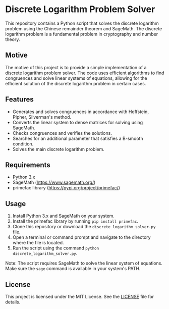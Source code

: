 # Discrete Logarithm Problem Solver

This repository contains a Python script that solves the discrete logarithm problem using the Chinese remainder theorem and SageMath. The discrete logarithm problem is a fundamental problem in cryptography and number theory.

## Motive

The motive of this project is to provide a simple implementation of a discrete logarithm problem solver. The code uses efficient algorithms to find congruences and solve linear systems of equations, allowing for the efficient solution of the discrete logarithm problem in certain cases.

## Features

- Generates and solves congruences in accordance with Hoffstein, Pipher, Silverman's method.
- Converts the linear system to dense matrices for solving using SageMath.
- Checks congruences and verifies the solutions.
- Searches for an additional parameter that satisfies a B-smooth condition.
- Solves the main discrete logarithm problem.

## Requirements

- Python 3.x
- SageMath (https://www.sagemath.org/)
- primefac library (https://pypi.org/project/primefac/)

## Usage

1. Install Python 3.x and SageMath on your system.
2. Install the primefac library by running `pip install primefac`.
3. Clone this repository or download the `discrete_logarithm_solver.py` file.
4. Open a terminal or command prompt and navigate to the directory where the file is located.
5. Run the script using the command `python discrete_logarithm_solver.py`.

Note: The script requires SageMath to solve the linear system of equations. Make sure the `sage` command is available in your system's PATH.


## License

This project is licensed under the MIT License. See the [LICENSE](LICENSE) file for details.
